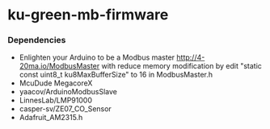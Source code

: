 # ku-green-mb-firmware
 
 ### Dependencies
  * Enlighten your Arduino to be a Modbus master http://4-20ma.io/ModbusMaster with reduce memory modification by edit "static const uint8_t ku8MaxBufferSize" to 16 in ModbusMaster.h
  * McuDude MegacoreX 
  * yaacov/ArduinoModbusSlave
  * LinnesLab/LMP91000
  * casper-sv/ZE07_CO_Sensor
  * Adafruit_AM2315.h

